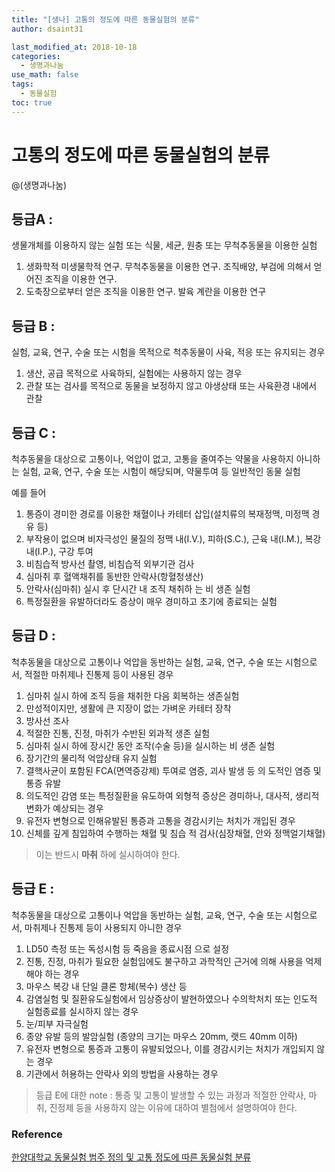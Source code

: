 ```yaml
---
title: "[생나] 고통의 정도에 따른 동물실험의 분류"
author: dsaint31

last_modified_at: 2018-10-18
categories: 
  - 생명과나눔
use_math: false
tags: 
  - 동물실험
toc: true
---
```


# 고통의 정도에 따른 동물실험의 분류

@(생명과나눔)

## 등급A : 

생물개체를 이용하지 않는 실험 또는 식물, 세균, 원충 또는 무척추동물을 이용한 실험

1. 생화학적 미생물학적 연구. 무척추동물을 이용한 연구. 조직배양, 부검에 의해서 얻어진 조직을 이용한 연구. 
2. 도축장으로부터 얻은 조직을 이용한 연구. 발육 계란을 이용한 연구


## 등급 B : 

실험, 교육, 연구, 수술 또는 시험을 목적으로 척추동물이 사육, 적응 또는 유지되는 경우

1. 생산, 공급 목적으로 사육하되, 실험에는 사용하지 않는 경우
2. 관찰 또는 검사를 목적으로 동물을 보정하지 않고 야생상태 또는 사육환경 내에서 관찰

## 등급 C :

척추동물을 대상으로 고통이나, 억압이 없고, 고통을 줄여주는 약물을 사용하지 아니하는 실험, 교육, 연구, 수술 또는 시험이 해당되며, 약물투여 등 일반적인 동물 실험

예를 들어

1. 통증이 경미한 경로를 이용한 채혈이나 카테터 삽입(설치류의 복재정맥, 미정맥 경유 등)
2. 부작용이 없으며 비자극성인 물질의 정맥 내(I.V.), 피하(S.C.), 근육 내(I.M.), 복강 내(I.P.), 구강 투여
3. 비침습적 방사선 촬영, 비침습적 외부기관 검사
4. 심마취 후 혈액채취를 동반한 안락사(항혈청생산)
5. 안락사(심마취) 실시 후 단시간 내 조직 채취하 는 비 생존 실험
6. 특정질환을 유발하더라도 증상이 매우 경미하고 초기에 종료되는 실험

## 등급 D :

척추동물을 대상으로 고통이나 억압을 동반하는 실험, 교육, 연구, 수술 또는 시험으로서, 적절한 마취제나 진통제 등이 사용된 경우

1. 심마취 실시 하에 조직 등을 채취한 다음 회복하는 생존실험
2. 만성적이지만, 생활에 큰 지장이 없는 가벼운 카테터 장착
3. 방사선 조사
4. 적절한 진통, 진정, 마취가 수반된 외과적 생존 실험
5. 심마취 실시 하에 장시간 동안 조작(수술 등)을 실시하는 비 생존 실험
6. 장기간의 물리적 억압상태 유지 실험
7. 결핵사균이 포함된 FCA(면역증강제) 투여로 염증, 괴사 발생 등 의 도적인 염증 및 통증 유발
8. 의도적인 감염 또는 특정질환을 유도하여 외형적 증상은 경미하나, 대사적, 생리적 변화가 예상되는 경우
9. 유전자 변형으로 인해유발된 통증과 고통을 경감시키는 처치가 개입된 경우
10.  신체를 깊게 침입하여 수행하는 채혈 및 침습 적 검사(심장채혈, 안와 정맥얼기채혈)

> 이는 반드시 **마취** 하에 실시하여야 한다.

## 등급 E : 

척추동물을 대상으로 고통이나 억압을 동반하는 실험, 교육, 연구, 수술 또는 시험으로서, 마취제나 진통제 등이 사용되지 아니한 경우

1. LD50 측정 또는 독성시험 등 죽음을 종료시점 으로 설정
2. 진통, 진정, 마취가 필요한 실험임에도 불구하고 과학적인 근거에 의해 사용을 억제해야 하는 경우
3. 마우스 복강 내 단일 클론 항체(복수) 생산 등
4. 감염실험 및 질환유도실험에서 임상증상이 발현하였으나 수의학처치 또는 인도적 실험종료를 실시하지 않는 경우
5. 눈/피부 자극실험
6. 종양 유발 등의 발암실험 (종양의 크기는 마우스 20mm, 랫드 40mm 이하)
7. 유전자 변형으로 통증과 고통이 유발되었으나, 이를 경감시키는 처치가 개입되지 않는 경우
8. 기관에서 허용하는 안락사 외의 방법을 사용하는 경우
 
> 등급 E에 대한 note : 
> 통증 및 고통이 발생할 수 있는 과정과 적절한 안락사, 마취, 진정제 등을 사용하지 않는 이유에 대하여 별첨에서 설명하여야 한다.

### Reference

[한양대학교 동물실험 범주 정의 및 고통 정도에 따른 동물실험 분류](http://larc.hanyang.ac.kr/down/%ED%95%9C%EC%96%91%EB%8C%80%ED%95%99%EA%B5%90%20%EB%8F%99%EB%AC%BC%EC%8B%A4%ED%97%98%20%EA%B3%A0%ED%86%B5%EB%93%B1%EA%B8%89%EA%B8%B0%EC%A4%80-20140930.pdf)
